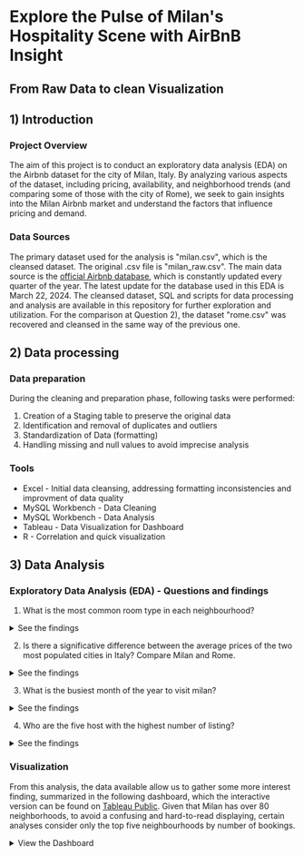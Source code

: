 # Explore the Pulse of Milan's Hospitality Scene with AirBnB Insight
## From Raw Data to clean Visualization

## 1) Introduction
### Project Overview
The aim of this project is to conduct an exploratory data analysis (EDA) on the Airbnb dataset for the city of Milan, Italy. By analyzing various aspects of the dataset, including pricing, availability, and neighborhood trends (and comparing some of those with the city of Rome), we seek to gain insights into the Milan Airbnb market and understand the factors that influence pricing and demand.

### Data Sources
The primary dataset used for the analysis is "milan.csv", which is the cleansed dataset. The original .csv file is "milan_raw.csv".
The main data source is the [official Airbnb database](https://insideairbnb.com/get-the-data/), which is constantly updated every quarter of the year. The latest update for the database used in this EDA is March 22, 2024. The cleansed dataset, SQL and scripts for data processing and analysis are available in this repository for further exploration and utilization. 
For the comparison at Question 2), the dataset "rome.csv" was recovered and cleansed in the same way of the previous one.

## 2) Data processing
### Data preparation
During the cleaning and preparation phase, following tasks were performed:
1) Creation of a Staging table to preserve the original data
2) Identification and removal of duplicates and outliers
3) Standardization of Data (formatting)
4) Handling missing and null values to avoid imprecise analysis

### Tools
- Excel - Initial data cleansing, addressing formatting inconsistencies and improvment of data quality
- MySQL Workbench - Data Cleaning
- MySQL Workbench - Data Analysis
- Tableau - Data Visualization for Dashboard
- R - Correlation and quick visualization
  
## 3) Data Analysis
### Exploratory Data Analysis (EDA) - Questions and findings

1) What is the most common room type in each neighbourhood?
<details>
  <summary>See the findings</summary>
The analysis  reveals that the most common room type in the majority of neighborhoods is "Entire home/apt." This room type consistently appears as the dominant listing across various areas. By evaluating the count of listings per room type within each neighborhood, we observe that it has a significantly higher number of listings compared to other room types such as "Private room" or "Shared room."
</details>

2) Is there a significative difference between the average prices of the two most populated cities in Italy? Compare Milan and Rome.
<details>
    <summary>See the findings</summary>

  After finding the three most expensive and cheapest neighbourhood for each city, as we can see, there's a very high discrepancy between the two, with Milan having the highest average prices, twice as big compared to Rome, making it so most expensive to visit.
  
<img src="https://github.com/matteoproietti1/AirBnB_Analysis/assets/169601063/aba083e1-da27-408b-b4a1-80bc2186bdc1" alt="CheapExp" width="600">

Things change for the cheapest, where the average price is higher in Rome than Milan (even though the difference from first to last is not that wide as before).

<img src="https://github.com/matteoproietti1/AirBnB_Analysis/assets/169601063/2c168cf9-690e-40e3-9b1b-5174c80adfda" alt="CheapExp" width="600">

Also the number of listing is very different: Milan has very few listing for the neighbourhood, both in the cheapest and most expensive. In fact, Rome is 1st in ranking for number of AirBnB italy, so that is not surprising (number of neighbourhood groups in Rome is also lower, so, for this cause, listing in each of those is higher).

--*Milan*--

| Neighbourhood      | Average price | Listing count  |
|--------------------|---------------|----------------|
| Parco bosco        | 63            | 8              |
| Bruzzano           | 69            | 41             |
| Adriano            | 70            | 69             |
| Ex om - morivione  | 507           | 115            |
| Umbria - molise    | 412           | 321            |
| Cantalupa          | 373           | 4              |

--*Rome*--

| Neighbourhood      | Average Price | Listing Count  |
|--------------------|---------------|----------------|
| V Prenestino/Cento | 101           | 1319           |
| VI Roma DT         | 110           | 268            |
| XIV Monte Mario    | 120           | 654            |
| I Centro Storico   | 225           | 15861          |
| X Ostia/Acilia     | 217           | 818            |
| IV Tiburtina       | 167           | 560            |


</details>

3) What is the busiest month of the year to visit milan?
<details>
  <summary>See the findings</summary>
For this analysis, we consider the amount of reviews by month as a value that indicates the number of people who visited the city that month.
As we can see, the very high pitch is in March (but remember that the latest update for this dataset is March, so it doesn't take account all of 2024 for now. This chart will be updated by end of 2024).
 <img src="https://github.com/matteoproietti1/AirBnB_Analysis/assets/169601063/9e38f1b3-3453-485c-90e5-245e1020dd71" alt="Busiest Month" width="800">
 </details>

4) Who are the five host with the highest number of listing?

<details><summary>See the findings</summary>

For this calculation, we need to consider also the host_id, otherwise hosts with the same name would be put together.
The host with highest count of listing, as we can see, is "Italianway", which he appears for that reason in other several calculation.

| ID        | Name            | Listing Count |
|-----------|-----------------|---------------|
| 27693585  | Italianway      | 259           |
| 9025189   | Easylife House  | 158           |
| 4417813   | The Best Rent   | 129           |
| 16366171  | Cleanbnb House  | 107           |
| 14743308  | Casa Da Suite   | 85            |

</details>

### Visualization
From this analysis, the data available allow us to gather some more interest finding, summarized in the following dashboard, which the interactive version can be found on [Tableau Public](https://public.tableau.com/app/profile/matteo.proietti8500/viz/MilanAirBnBOverview_17163982276050/Dashboard2). 
Given that Milan has over 80 neighborhoods, to avoid a confusing and hard-to-read displaying, certain analyses consider only the top five neighbourhoods by number of bookings.

<details>
  <summary>View the Dashboard</summary>
  <img src="https://github.com/matteoproietti1/AirBnB_Analysis/assets/169601063/537ae465-dea5-462f-ac21-7a8cad271d9e" alt="Milan Visualization Overview" width="1000">
  <p>The Buenos Aires - Venezia neighborhood has the highest number of listings, with 1,475 in total. Andrea is the top host, owning 41 of these listings. The average price for an entire home in this neighborhood is 192 euros per night (25 euros more than the average price of a staying in Milan, which is 167 euro).
  
  </p>
</details>

   

